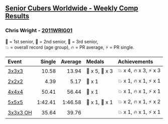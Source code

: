 <style>table {white-space: nowrap;}</style>

## [Senior Cubers Worldwide - Weekly Comp Results](/scw-comp/results/)
### Chris Wright - [2011WRIG01](https://www.worldcubeassociation.org/persons/2011WRIG01)

<span style="white-space: nowrap;">🥇 = 1st senior</span>, <span style="white-space: nowrap;">🥈 = 2nd senior</span>, <span style="white-space: nowrap;">🥉 = 3rd senior</span>, <span style="white-space: nowrap;">💥 = overall record (age group)</span>, <span style="white-space: nowrap;">🔥 = PR average</span>, <span style="white-space: nowrap;">⚡ = PR single</span>.

| Event | Single | Average | Medals | Achievements|
| :-- | --: | --: | :-- | :-- |
| [3x3x3](333.md) | 10.58 | 13.94 | 🥇 x 5, 🥈 x 3 | 💥 x 4, 🔥 x 3, ⚡ x 3 |
| [2x2x2](222.md) | 4.39 | 5.17 | 🥈 x 1 | 💥 x 1, 🔥 x 1, ⚡ x 1 |
| [4x4x4](444.md) | 50.41 | 56.44 | 🥈 x 1 | 💥 x 1, 🔥 x 1, ⚡ x 1 |
| [5x5x5](555.md) | 1:42.41 | 1:46.58 | 🥇 x 1, 🥈 x 1 | 💥 x 2, 🔥 x 1, ⚡ x 2 |
| [3x3x3 OH](333oh.md) | 35.64 | 39.76 |  | 💥 x 1, 🔥 x 1, ⚡ x 1 |

<!-- Global site tag (gtag.js) - Google Analytics -->
<script async src="https://www.googletagmanager.com/gtag/js?id=UA-86348435-3"></script>
<script>window.dataLayer = window.dataLayer || []; function gtag() {dataLayer.push(arguments);} gtag('js', new Date()); gtag('config', 'UA-86348435-3');</script>
